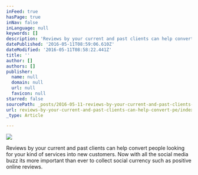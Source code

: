 ```yaml
---
inFeed: true
hasPage: true
inNav: false
inLanguage: null
keywords: []
description: 'Reviews by your current and past clients can help convert people looking for your kind of services into new customers. Now with all the social media buzz its more important than ever to collect social currency such as positive online reviews. '
datePublished: '2016-05-11T08:59:06.610Z'
dateModified: '2016-05-11T08:58:22.441Z'
title: ''
author: []
authors: []
publisher:
  name: null
  domain: null
  url: null
  favicon: null
starred: false
sourcePath: _posts/2016-05-11-reviews-by-your-current-and-past-clients-can-help-convert-pe.md
url: reviews-by-your-current-and-past-clients-can-help-convert-pe/index.html
_type: Article

---
```

![](https://the-grid-user-content.s3-us-west-2.amazonaws.com/270a5710-7b46-45c3-92a7-fe865049ebfc.png)

Reviews by your current and past clients can help convert people looking for your kind of services into new customers. Now with all the social media buzz its more important than ever to collect social currency such as positive online reviews.